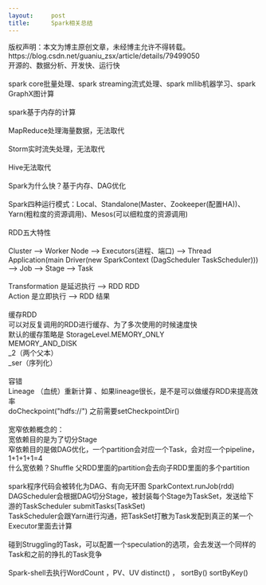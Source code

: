 ```yaml
---
layout:     post
title:      Spark相关总结
---
```

<div id="article_content" class="article_content clearfix csdn-tracking-statistics" data-pid="blog" data-mod="popu_307" data-dsm="post">
								<div class="article-copyright">
					版权声明：本文为博主原创文章，未经博主允许不得转载。					https://blog.csdn.net/guaniu_zsx/article/details/79499050				</div>
								            <link rel="stylesheet" href="https://csdnimg.cn/release/phoenix/template/css/ck_htmledit_views-f76675cdea.css">
						<div class="htmledit_views" id="content_views">
                开源的、数据分析、开发快、运行快<br><br>spark core批量处理、spark streaming流式处理、spark mllib机器学习、spark GraphX图计算<br><br>spark基于内存的计算<br><br>MapReduce处理海量数据，无法取代<br><br>Storm实时流失处理，无法取代<br><br>Hive无法取代<br><br>Spark为什么快？基于内存、DAG优化<br><br>Spark四种运行模式：Local、Standalone(Master、Zookeeper(配置HA))、Yarn(粗粒度的资源调用)、Mesos(可以细粒度的资源调用)<br><br>RDD五大特性<br><br>Cluster --&gt; Worker Node --&gt; Executors(进程、端口) --&gt; Thread<br>Application(main Driver(new SparkContext (DagScheduler TaskScheduler))) --&gt; Job --&gt; Stage --&gt; Task <br><br>Transformation 是延迟执行 --&gt; RDD RDD<br>Action 是立即执行 --&gt; RDD 结果<br><br>缓存RDD <br>可以对反复调用的RDD进行缓存、为了多次使用的时候速度快<br>默认的缓存策略是 StorageLevel.MEMORY_ONLY <br>MEMORY_AND_DISK<br>_2（两个父本）<br>_ser（序列化）<br><br>容错<br>Lineage （血统）重新计算 、如果lineage很长，是不是可以做缓存RDD来提高效率<br>doCheckpoint("hdfs://") 之前需要setCheckpointDir()<br><br>宽窄依赖概念的：<br>宽依赖目的是为了切分Stage<br>窄依赖目的是做DAG优化，一个partition会对应一个Task，会对应一个pipeline，1+1+1+1=4<br>什么宽依赖？Shuffle 父RDD里面的partition会去向子RDD里面的多个partition<br><br>spark程序代码会被转化为DAG、有向无环图 SparkContext.runJob(rdd)<br>DAGScheduler会根据DAG切分Stage，被封装每个Stage为TaskSet，发送给下游的TaskScheduler submitTasks(TaskSet)<br>TaskScheduler会跟Yarn进行沟通，把TaskSet打散为Task发配到真正的某一个Executor里面去计算<br><br>碰到Struggling的Task，可以配置一个speculation的选项，会去发送一个同样的Task和之前的挣扎的Task竞争<br><br>Spark-shell去执行WordCount ，PV、UV distinct() ， sortBy() sortByKey()<span style="width:0px;"></span>            </div>
                </div>